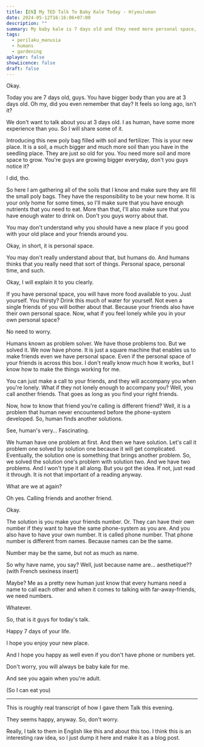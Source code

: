 ```yaml
---
title: [EN] My TED Talk To Baby Kale Today - H(you)uman
date: 2024-05-12T16:16:06+07:00
description: ""
summary: My baby kale is 7 days old and they need more personal space, so I give them a free TED Talk just to prepare them for this whole new world. In case any human need, I also post it here. In this talk, I will discuss about human problems and their solutions.
tags:
  - perilaku_manusia
  - humans
  - gardening
aplayer: false
showLicence: false
draft: false
---
```



Okay.

Today you are 7 days old, guys. You have bigger body than you are at 3 days old. Oh my, did you even remember that day? It feels so long ago, isn't it?

We don't want to talk about you at 3 days old. I as human, have some more experience than you. So I will share some of it.

Introducing this new poly bag filled with soil and fertilizer. This is your new place. It is a soil, a much bigger and much more soil than you have in the seedling place. They are just so old for you. You need more soil and more space to grow. You're guys are growing bigger everyday, don't you guys notice it?

I did, tho.

So here I am gathering all of the soils that I know and make sure they are fill the small poly bags. They have the responsibility to be your new home. It is your only home for some times, so I'll make sure that you have enough nutrients that you need to eat. More than that, I'll also make sure that you have enough water to drink on. Don't you guys worry about that. 

You may don't understand why you should have a new place if you good with your old place and your friends around you. 

Okay, in short, it is personal space.

You may don't really understand about that, but humans do. And humans thinks that you really need that sort of things. Personal space, personal time, and such.

Okay, I will explain it to you clearly.

If you have personal space, you will have more food available to you. Just yourself. You thirsty? Drink this much of water for yourself. Not even a single friends of you will bother about that. Because your friends also have their own personal space. Now, what if you feel lonely while you in your own personal space?

No need to worry.

Humans known as problem solver. We have those problems too. But we solved it. We now have phone. It is just a square machine that enables us to make friends even we have personal space. Even if the personal space of your friends is across this box. I don't really know much how it works, but I know how to make the things working for me. 

You can just make a call to your friends, and they will accompany you when you're lonely. What if they not lonely enough to accompany you? Well, you call another friends. That goes as long as you find your right friends. 

Now, how to know that friend you're calling is different friend? Well, it is a problem that human never encountered before the phone-system developed. So, human finds another solutions.

See, human's very... Fascinating. 

We human have one problem at first. And then we have solution. Let's call it problem one solved by solution one because it will get complicated. Eventually, the solution one is something that brings another problem. So, we solved the solution one's problem with solution two. And we have two problems. And I won't type it all along. But you got the idea. If not, just read it through. It is not that important of a reading anyway.

What are we at again?

Oh yes. Calling friends and another friend. 

Okay.

The solution is you make your friends number. Or. They can have their own number if they want to have the same phone-system as you are. And you also have to have your own number. It is called phone number. That phone number is different from names. Because names can be the same. 

Number may be the same, but not as much as name.

So why have name, you say? Well, just because name are... aesthetique?? (with French sexiness insert)

Maybe? Me as a pretty new human just know that every humans need a name to call each other and when it comes to talking with far-away-friends, we need numbers. 

Whatever.

So, that is it guys for today's talk. 

Happy 7 days of your life.

I hope you enjoy your new place.

And I hope you happy as well even if you don't have phone or numbers yet.

Don't worry, you will always be baby kale for me.

And see you again when you're adult.

(So I can eat you)

---

This is roughly real transcript of how I gave them Talk this evening.

They seems happy, anyway. So, don't worry.

Really, I talk to them in English like this and about this too. I think this is an interesting raw idea, so I just dump it here and make it as a blog post.